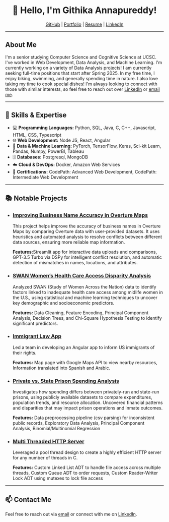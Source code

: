 <!---
githika99/githika99 is a ✨ special ✨ repository because its `README.md` (this file) appears on your GitHub profile.
You can click the Preview link to take a look at your changes.
--->

<h1 align="center">👋 Hello, I'm Githika Annapureddy!</h1>

<p align="center">
  <a href="https://github.com/githika99">GitHub</a> |
  <a href="https://githika99.github.io/">Portfolio</a> |
  <a href="https://drive.google.com/file/d/16LeXTCpZhT2IMqEbFH2dufGQG0YzSXLd/view?usp=sharing">Resume</a> | 
  <a href="https://www.linkedin.com/in/githika99/">LinkedIn</a> 
</p>

---

<h2>About Me</h2>

<p>
  I'm a senior studying Computer Science and Cognitive Science at UCSC. I've worked in Web Development, Data Analysis, and Machine Learning. I'm currently working on a variety of Data Analysis projects! I am currently seeking full-time positions that start after Spring 2025. In my free time, I enjoy biking, swimming, and generally spending time in nature. I also love taking my time to cook special dishes! I'm always looking to connect with those with similar interests, so feel free to reach out over <a href="https://www.linkedin.com/in/githika99/">LinkedIn</a> or <a href="mailto:gannapur@ucsc.com">email me</a>.
</p>

---

<h2>🔧 Skills & Expertise</h2>

<ul>
  <li>💻 <strong>Programming Languages:</strong> Python, SQL, Java, C, C++, Javascript, HTML, CSS, Typescript</li>
  <li>🌐 <strong>Web Development:</strong> Node JS, React, Angular</li>
  <li>🤖 <strong>Data & Machine Learning:</strong> PyTorch, TensorFlow, Keras, Sci-kit Learn, Pandas, Numpy, PowerBI, Tableau</li>
  <li>🗄️ <strong>Databases:</strong> Postgresql, MongoDB</li>
  <li>☁️ <strong>Cloud & DevOps:</strong> Docker, Amazon Web Services</li>
  <li>📝 <strong>Certifications:</strong> CodePath: Advanced Web Development, CodePath: Intermediate Web Development</li>

</ul>

---

<h2>📚 Notable Projects</h2>

<ul>
  <li>
    <h3><a href="https://github.com/project-terraforma/Heuristics_to_Resolve_Conflicting_Attributes/tree/main">Improving Business Name Accuracy in Overture Maps</a></h3>
    <p>This project helps improve the accuracy of business names in Overture Maps by comparing Overture data with user-provided datasets. It uses heuristics and automated analysis to resolve conflicts between different data sources, ensuring more reliable map information.</p>
    <p><strong>Features:</strong>Streamlit app for interactive data uploads and comparisons, GPT-3.5 Turbo via DSPy for intelligent conflict resolution, and automatic detection of mismatches in names, locations, and attributes.</p>
  </li>
  <li>
    <h3><a href="https://github.com/githika99/data_mining">SWAN Women’s Health Care Access Disparity Analysis</a></h3>
    <p>Analyzed SWAN (Study of Women Across the Nation) data to identify factors linked to inadequate health care access among midlife women in the U.S., using statistical and machine learning techniques to uncover key demographic and socioeconomic predictors.</p>
    <p><strong>Features:</strong> Data Cleaning, Feature Encoding, Principal Component Analysis, Decision Trees, and Chi-Square Hypothesis Testing to identify significant predictors.</p>
  </li>
  <li>
    <h3><a href="https://github.com/audsostrom/gdsc-legal-app">Immigrant Law App</a></h3>
    <p>Led a team in developing an Angular app to inform US immigrants of their rights.</p>
    <p><strong>Features:</strong> Map page with Google Maps API to view nearby resources, Information translated into Spanish and Arabic.</p>
  </li>
  <li>
    <h3><a href="https://github.com/githika99/stat_project">Private vs. State Prison Spending Analysis</a></h3>
    <p>Investigates how spending differs between privately-run and state-run prisons, using publicly available datasets to compare expenditures, population trends, and resource allocation. Uncovered financial patterns and disparities that may impact prison operations and inmate outcomes.</p>
    <p><strong>Features:</strong> Data preprocessing pipeline (csv parsing) for inconsistent public records, Exploratory Data Analysis, Principal Component Analysis, Binomial/Multinomial Regression</p>
  </li>
 <li>
    <h3><a href="https://github.com/githika99/Systems/tree/main/MultiThreadedServer">Multi Threaded HTTP Server</a></h3>
    <p>Leveraged a pool thread design to create a highly efficient HTTP server for any number of threads in C.</p>
    <p><strong>Features:</strong> Custom Linked List ADT to handle file access across multiple threads, Custom Queue ADT to order requests, Custom Reader-Writer Lock ADT using mutexes to lock file access</p>
  </li>
</ul>

---

<h2>📫 Contact Me</h2>

<p>
  Feel free to reach out via <a href="mailto:gannapur@ucsc.com">email</a> or connect with me on <a href="https://www.linkedin.com/in/githika99/">LinkedIn</a>.
</p>
